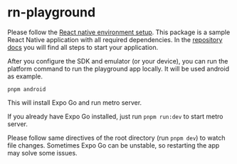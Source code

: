 # rn-playground

Please follow the [React native environment setup](https://reactnative.dev/docs/set-up-your-environment?os=linux&platform=android).
This package is a sample React Native application with all required dependencies. In the [repository docs](https://tecsinapse.github.io/design-system) 
you will find all steps to start your application.

After you configure the SDK and emulator (or your device), you can run the platform command to run the playground app locally. 
It will be used android as example.

```shell
pnpm android
```

This will install Expo Go and run metro server.

If you already have Expo Go installed, just run `pnpm run:dev` to start metro server.

Please follow same directives of the root directory (run `pnpm dev`) to watch file changes. Sometimes Expo Go can be unstable, 
so restarting the app may solve some issues.
